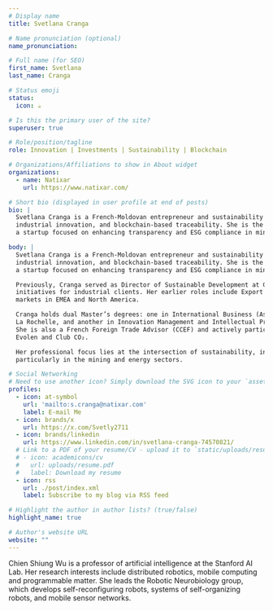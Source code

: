 ```yaml
---
# Display name
title: Svetlana Cranga

# Name pronunciation (optional)
name_pronunciation: 

# Full name (for SEO)
first_name: Svetlana
last_name: Cranga

# Status emoji
status:
  icon: ☕️

# Is this the primary user of the site?
superuser: true

# Role/position/tagline
role: Innovation | Investments | Sustainability | Blockchain

# Organizations/Affiliations to show in About widget
organizations:
  - name: Natixar
    url: https://www.natixar.com/

# Short bio (displayed in user profile at end of posts)
bio: |
  Svetlana Cranga is a French-Moldovan entrepreneur and sustainability expert specializing in critical minerals, 
  industrial innovation, and blockchain-based traceability. She is the co-founder and president of Natixar, 
  a startup focused on enhancing transparency and ESG compliance in mineral supply chains through digital technologies.

body: |
  Svetlana Cranga is a French-Moldovan entrepreneur and sustainability expert specializing in critical minerals, 
  industrial innovation, and blockchain-based traceability. She is the co-founder and president of Natixar, 
  a startup focused on enhancing transparency and ESG compliance in mineral supply chains through digital technologies.

  Previously, Cranga served as Director of Sustainable Development at Groupe ADF, where she led decarbonization 
  initiatives for industrial clients. Her earlier roles include Export Area Manager at Fives Pillard, overseeing 
  markets in EMEA and North America.

  Cranga holds dual Master’s degrees: one in International Business (Asia-Pacific focus) from the University of 
  La Rochelle, and another in Innovation Management and Intellectual Property from the University of Lyon II.  
  She is also a French Foreign Trade Advisor (CCEF) and actively participates in industry associations such as 
  Evolen and Club CO₂.

  Her professional focus lies at the intersection of sustainability, innovation, and international collaboration, 
  particularly in the mining and energy sectors.

# Social Networking
# Need to use another icon? Simply download the SVG icon to your `assets/media/icons/` folder.
profiles:
  - icon: at-symbol
    url: 'mailto:s.cranga@natixar.com'
    label: E-mail Me
  - icon: brands/x
    url: https://x.com/Svetly2711
  - icon: brands/linkedin
    url: https://www.linkedin.com/in/svetlana-cranga-74570821/
  # Link to a PDF of your resume/CV - upload it to `static/uploads/resume.pdf`
  # - icon: academicons/cv
  #   url: uploads/resume.pdf
  #   label: Download my resume
  - icon: rss
    url: ./post/index.xml
    label: Subscribe to my blog via RSS feed

# Highlight the author in author lists? (true/false)
highlight_name: true

# Author's website URL
website: ""
---
```


Chien Shiung Wu is a professor of artificial intelligence at the Stanford AI Lab. Her research interests include
distributed robotics, mobile computing and programmable matter. She leads the Robotic Neurobiology group, which develops
self-reconfiguring robots, systems of self-organizing robots, and mobile sensor networks.
